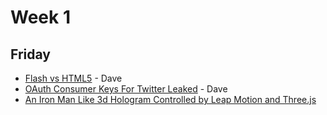 # Week 1
## Friday
 * [Flash vs HTML5](http://flashvhtml.com/) - Dave
 * [OAuth Consumer Keys For Twitter
Leaked](https://gist.github.com/re4k/3878505) - Dave
 * [An Iron Man Like 3d Hologram Controlled by Leap Motion and
Three.js](http://badassjs.com/post/44786596458/an-iron-man-like-3d-hologram-controlled-by-leap-motion)
